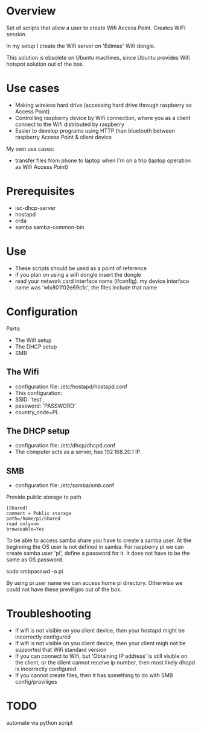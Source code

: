 # Overview

Set of scripts that allow a user to create Wifi Access Point. Creates WIFI session.

In my setup I create the Wifi server on 'Edimax' Wifi dongle.

This solution is obsolete on Ubuntu machines, since Ubuntu provides Wifi hotspot solution out of the box. 

# Use cases

 - Making wireless hard drive (accessing hard drive through raspberry as Access Point)
 - Controlling raspberry device by Wifi connection, where you as a client connect to the Wifi distributed by raspberry
 - Easier to develop programs using HTTP than bluetooth between raspberry Access Point & client device
 
 My own use cases:
 
 - transfer files from phone to laptop when I'm on a trip (laptop operation as Wifi Access Point)

# Prerequisites

 - isc-dhcp-server
 - hostapd
 - crda
 - samba samba-common-bin

# Use

 - These scripts should be used as a point of reference
 - if you plan on using a wifi dongle insert the dongle
 - read your network card interface name (ifconfig). my device interface name was 'wlx801f02e69c1c', the files include that name

# Configuration

Parts:

  - The Wifi setup
 - The DHCP setup
 - SMB

## The Wifi

 - configuration file: /etc/hostapd/hostapd.conf
 - This configuration:
 - SSID: 'test',
 - password: 'PASSWORD'
 - country_code=PL

## The DHCP setup

 - configuration file: /etc/dhcp/dhcpd.conf
 - The computer acts as a server, has 192.168.20.1 IP.

## SMB

 - configuration file: /etc/samba/smb.conf

Provide public storage to path

```
[Shared]
comment = Public storage
path=/home/pi/Shared
read only=no
browseable=Yes
```

To be able to access samba share you have to create a samba user. At the beginning the OS user is not defined in samba.
For raspberry pi we can create samba user 'pi', define a password for it. It does not have to be the same as OS password.

sudo smbpasswd -a pi

By using pi user name we can access home pi directory. Otherwise we could not have these previliges out of the box.

# Troubleshooting

 - If wifi is not visible on you client device, then your hostapd might be incorrectly configured
 - If wifi is not visible on you client device, then your client migh not be supported that Wifi standard version
 - If you can connect to Wifi, but 'Obtaining IP address' is still visible on the client, or the client cannot receive ip number, then most likely dhcpd is incorrectly configured
 - If you cannot create files, then it has something to do with SMB config/proviliges

# TODO

automate via python script
